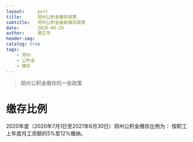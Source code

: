```yaml
---
layout:     post
title:      郑州公积金缴存政策
subtitle:   郑州公积金最新缴存政策
date:       2020-09-29
author:     黄正华
header-img: 
catalog: true
tags:
    - 郑州
    - 公积金
    - 缴存
---
```


>郑州公积金缴存的一些政策


# 缴存比例
  2020年度（2020年7月1日至2021年6月30日）郑州公积金缴存比例为：
  按职工上年度月工资额的5%至12%缴纳。